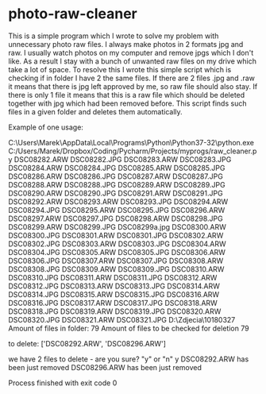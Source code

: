 # photo-raw-cleaner

This is a simple program which I wrote to solve my problem with unnecessary photo raw files.
I always make photos in 2 formats jpg and raw. I usually watch photos on my computer and remove jpgs which I don't like.
As a result I stay with a bunch of unwanted raw files on my drive which take a lot of space.
To resolve this I wrote this simple script which is checking if in folder I have 2 the same files.
If there are 2 files .jpg and .raw it means that there is jpg left approved by me, so raw file should also stay.
If there is only 1 file it means that this is a raw file which should be deleted together with jpg which had been removed before.
This script finds such files in a given folder and deletes them automatically.



Example of one usage:

C:\Users\Marek\AppData\Local\Programs\Python\Python37-32\python.exe C:/Users/Marek/Dropbox/Coding/Pycharm/Projects/myprogs/raw_cleaner.py
DSC08282.ARW
DSC08282.JPG
DSC08283.ARW
DSC08283.JPG
DSC08284.ARW
DSC08284.JPG
DSC08285.ARW
DSC08285.JPG
DSC08286.ARW
DSC08286.JPG
DSC08287.ARW
DSC08287.JPG
DSC08288.ARW
DSC08288.JPG
DSC08289.ARW
DSC08289.JPG
DSC08290.ARW
DSC08290.JPG
DSC08291.ARW
DSC08291.JPG
DSC08292.ARW
DSC08293.ARW
DSC08293.JPG
DSC08294.ARW
DSC08294.JPG
DSC08295.ARW
DSC08295.JPG
DSC08296.ARW
DSC08297.ARW
DSC08297.JPG
DSC08298.ARW
DSC08298.JPG
DSC08299.ARW
DSC08299.JPG
DSC08299a.jpg
DSC08300.ARW
DSC08300.JPG
DSC08301.ARW
DSC08301.JPG
DSC08302.ARW
DSC08302.JPG
DSC08303.ARW
DSC08303.JPG
DSC08304.ARW
DSC08304.JPG
DSC08305.ARW
DSC08305.JPG
DSC08306.ARW
DSC08306.JPG
DSC08307.ARW
DSC08307.JPG
DSC08308.ARW
DSC08308.JPG
DSC08309.ARW
DSC08309.JPG
DSC08310.ARW
DSC08310.JPG
DSC08311.ARW
DSC08311.JPG
DSC08312.ARW
DSC08312.JPG
DSC08313.ARW
DSC08313.JPG
DSC08314.ARW
DSC08314.JPG
DSC08315.ARW
DSC08315.JPG
DSC08316.ARW
DSC08316.JPG
DSC08317.ARW
DSC08317.JPG
DSC08318.ARW
DSC08318.JPG
DSC08319.ARW
DSC08319.JPG
DSC08320.ARW
DSC08320.JPG
DSC08321.ARW
DSC08321.JPG
D:\Zdjecia\10180327
Amount of files in folder: 79
Amount of files to be checked for deletion 79

to delete: ['DSC08292.ARW', 'DSC08296.ARW']

we have 2 files to delete - are you sure? "y" or "n" y
DSC08292.ARW has been just removed
DSC08296.ARW has been just removed

Process finished with exit code 0
